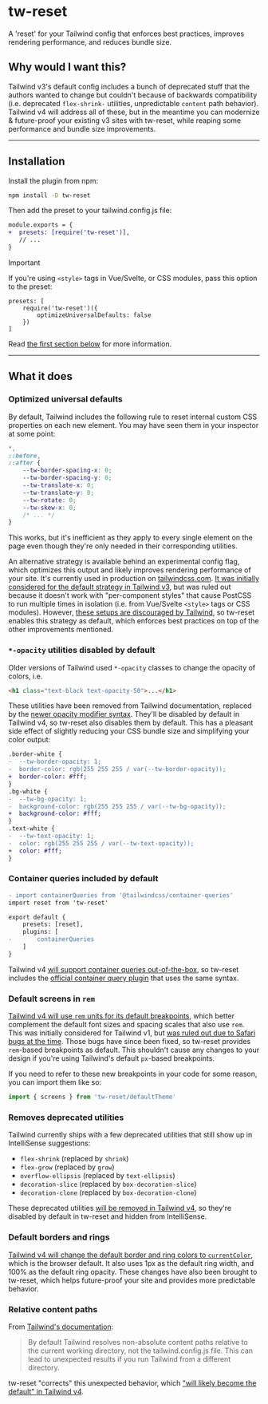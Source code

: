 # tw-reset

A 'reset' for your Tailwind config that enforces best practices, improves rendering performance, and reduces bundle size.

## Why would I want this?

Tailwind v3's default config includes a bunch of deprecated stuff that the authors wanted to change but couldn't because of backwards compatibility (i.e. deprecated `flex-shrink-` utilities, unpredictable `content` path behavior). Tailwind v4 will address all of these, but in the meantime you can modernize & future-proof your existing v3 sites with tw-reset, while reaping some performance and bundle size improvements.

---

## Installation

Install the plugin from npm:

```sh
npm install -D tw-reset
```

Then add the preset to your tailwind.config.js file:

```diff
module.exports = {
+  presets: [require('tw-reset')],
   // ...
}
```

> [!IMPORTANT]
> If you're using `<style>` tags in Vue/Svelte, or CSS modules, pass this option to the preset:
> ```
> presets: [
>     require('tw-reset')({
>         optimizeUniversalDefaults: false
>     })
> ]
> ```
> Read [the first section below](#optimized-universal-defaults) for more information.
---

## What it does

### Optimized universal defaults

By default, Tailwind includes the following rule to reset internal custom CSS properties on each new element. You may have seen them in your inspector at some point:

```css
*,
::before,
::after {
	--tw-border-spacing-x: 0;
	--tw-border-spacing-y: 0;
	--tw-translate-x: 0;
	--tw-translate-y: 0;
	--tw-rotate: 0;
	--tw-skew-x: 0;
	/* ... */
}
```

This works, but it's inefficient as they apply to every single element on the page even though they're only needed in their corresponding utilities.

An alternative strategy is available behind an experimental config flag, which optimizes this output and likely improves rendering performance of your site. It's currently used in production on [tailwindcss.com](https://tailwindcss.com). [It was initially considered for the default strategy in Tailwind v3](https://github.com/tailwindlabs/tailwindcss/discussions/7317#discussioncomment-2107898), but was ruled out because it doesn't work with "per-component styles" that cause PostCSS to run multiple times in isolation (i.e. from Vue/Svelte `<style>` tags or CSS modules). However, [these setups are discouraged by Tailwind](https://tailwindcss.com/docs/functions-and-directives#using-apply-with-per-component-css), so tw-reset enables this strategy as default, which enforces best practices on top of the other improvements mentioned.

### `*-opacity` utilities disabled by default

Older versions of Tailwind used `*-opacity` classes to change the opacity of colors, i.e.

```html
<h1 class="text-black text-opacity-50">...</h1>
```

These utilities have been removed from Tailwind documentation, replaced by the [newer opacity modifier syntax](https://tailwindcss.com/docs/upgrade-guide#new-opacity-modifier-syntax). They'll be disabled by default in Tailwind v4, so tw-reset also disables them by default. This has a pleasant side effect of slightly reducing your CSS bundle size and simplifying your color output:

```diff
.border-white {
-  --tw-border-opacity: 1;
-  border-color: rgb(255 255 255 / var(--tw-border-opacity));
+  border-color: #fff;
}
.bg-white {
-  --tw-bg-opacity: 1;
-  background-color: rgb(255 255 255 / var(--tw-bg-opacity));
+  background-color: #fff;
}
.text-white {
-  --tw-text-opacity: 1;
-  color: rgb(255 255 255 / var(--tw-text-opacity));
+  color: #fff;
}
```

### Container queries included by default

```diff
- import containerQueries from '@tailwindcss/container-queries'
import reset from 'tw-reset'

export default {
    presets: [reset],
    plugins: [
-       containerQueries
    ]
}
```

Tailwind v4 [will support container queries out-of-the-box](https://tailwindcss.com/blog/tailwindcss-v4-alpha#designed-for-the-modern-web), so tw-reset includes the [official container query plugin](https://github.com/tailwindlabs/tailwindcss-container-queries) that uses the same syntax.

### Default screens in `rem`

[Tailwind v4 will use `rem` units for its default breakpoints](https://github.com/tailwindlabs/tailwindcss/pull/13469), which better complement the default font sizes and spacing scales that also use `rem`. This was initially considered for Tailwind v1, but [was ruled out due to Safari bugs at the time](https://github.com/tailwindlabs/tailwindcss/discussions/8378#discussioncomment-2779675). Those bugs have since been fixed, so tw-reset provides `rem`-based breakpoints as default. This shouldn't cause any changes to your design if you're using Tailwind's default `px`-based breakpoints.

If you need to refer to these new breakpoints in your code for some reason, you can import them like so:

```js
import { screens } from 'tw-reset/defaultTheme'
```

### Removes deprecated utilities

Tailwind currently ships with a few deprecated utilities that still show up in IntelliSense suggestions:

- `flex-shrink` (replaced by `shrink`)
- `flex-grow` (replaced by `grow`)
- `overflow-ellipsis` (replaced by `text-ellipsis`)
- `decoration-slice` (replaced by `box-decoration-slice`)
- `decoration-clone` (replaced by `box-decoration-clone`)

These deprecated utilities [will be removed in Tailwind v4](https://tailwindcss.com/blog/tailwindcss-v4-alpha#whats-changed), so they're disabled by default in tw-reset and hidden from IntelliSense.

### Default borders and rings

[Tailwind v4 will change the default border and ring colors to `currentColor`](https://tailwindcss.com/blog/tailwindcss-v4-alpha#whats-changed), which is the browser default. It also uses 1px as the default ring width, and 100% as the default ring opacity. These changes have also been brought to tw-reset, which helps future-proof your site and provides more predictable behavior.

### Relative content paths

From [Tailwind's documentation](https://tailwindcss.com/docs/content-configuration#using-relative-paths):

> By default Tailwind resolves non-absolute content paths relative to the current working directory, not the tailwind.config.js file. This can lead to unexpected results if you run Tailwind from a different directory.

tw-reset "corrects" this unexpected behavior, which ["will likely become the default" in Tailwind v4](https://tailwindcss.com/docs/content-configuration#using-relative-paths).

